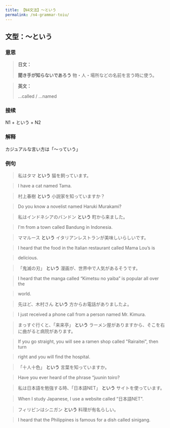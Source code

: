 ```yaml
---
title: 【N4文法】〜という
permalink: /n4-grammar-toiu/
---
```


## 文型：〜という

### 意思

> **日文：**
> 
> **聞き手が知らないであろう** 物・人・場所などの名前を言う時に使う。


> **英文：**
> 
> …called / …named


### 接续

N1 + という + N2

### 解释

カジュアルな言い方は「〜っていう」

### 例句

> 私はタマ **という** 猫を飼っています。

> I have a cat named Tama.

> 村上春樹 **という** 小説家を知っていますか？

> Do you know a novelist named Haruki Murakami?

> 私はインドネシアのバンドン **という** 町から来ました。

> I'm from a town called Bandung in Indonesia.

> ママルース **という** イタリアンレストランが美味しいらしいです。

> I heard that the food in the Italian restaurant called Mama Lou’s is

> delicious.

> 「鬼滅の刃」 **という** 漫画が、世界中で人気があるそうです。

> I heard that the manga called “Kimetsu no yaiba” is popular all over the

> world.

> 先ほど、木村さん **という** 方からお電話がありましたよ。

> I just received a phone call from a person named Mr. Kimura.

> まっすぐ行くと、「来来亭」 **という** ラーメン屋がありますから、そこを右に曲がると病院があります。

> If you go straight, you will see a ramen shop called "Rairaitei", then turn

> right and you will find the hospital.

> 「十人十色」 **という** 言葉を知っていますか。

> Have you ever heard of the phrase “juunin toiro?

> 私は日本語を勉強する時、「日本語NET」 **という** サイトを使っています。

> When I study Japanese, I use a website called “日本語NET".

> フィリピンはシニガン **という** 料理が有名らしい。

> I heard that the Philippines is famous for a dish called sinigang.

